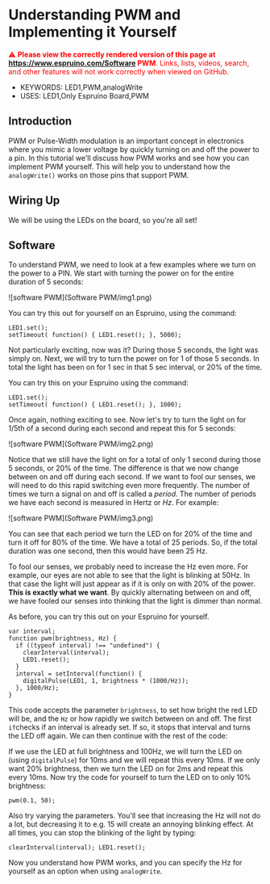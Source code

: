 <!--- Copyright (c) 2014 Kim Bauters. See the file LICENSE for copying permission. -->
Understanding PWM and Implementing it Yourself
========================================

<span style="color:red">:warning: **Please view the correctly rendered version of this page at https://www.espruino.com/Software PWM**. Links, lists, videos, search, and other features will not work correctly when viewed on GitHub.</span>

* KEYWORDS: LED1,PWM,analogWrite
* USES: LED1,Only Espruino Board,PWM


Introduction
-----------
PWM or Pulse-Width modulation is an important concept in electronics where you mimic a lower voltage by quickly turning on and off the power to a pin. In this tutorial we'll discuss how PWM works and see how you can implement PWM yourself. This will help you to understand how the `analogWrite()` works on those pins that support PWM.


Wiring Up
--------
We will be using the LEDs on the board, so you're all set!


Software
--------
To understand PWM, we need to look at a few examples where we turn on the power to a PIN. We start with turning the power on for the entire duration of 5 seconds:

![software PWM](Software PWM/img1.png)

You can try this out for yourself on an Espruino, using the command:

```
LED1.set();
setTimeout( function() { LED1.reset(); }, 5000);
```

Not particularly exciting, now was it? During those 5 seconds, the light was simply on. Next, we will try to turn the power on for 1 of those 5 seconds. In total the light has been on for 1 sec in that 5 sec interval, or 20% of the time.

You can try this on your Espruino using the command:

```
LED1.set();
setTimeout( function() { LED1.reset(); }, 1000);
```

Once again, nothing exciting to see. Now let's try to turn the light on for 1/5th of a second during each second and repeat this for 5 seconds:

![software PWM](Software PWM/img2.png)

Notice that we still have the light on for a total of only 1 second during those 5 seconds, or 20% of the time. The difference is that we now change between on and off during each second. If we want to fool our senses, we will need to do this rapid switching even more frequently. The number of times we turn a signal on and off is called a *period*. The number of periods we have each second is measured in Hertz or *Hz*. For example:

![software PWM](Software PWM/img3.png)

You can see that each period we turn the LED on for 20% of the time and turn it off for 80% of the time. We have a total of 25 periods. So, if the total duration was one second, then this would have been 25 Hz.

To fool our senses, we probably need to increase the Hz even more. For example, our eyes are not able to see that the light is blinking at 50Hz. In that case the light will just appear as if it is only on with 20% of the power. **This is exactly what we want**. By quickly alternating between on and off, we have fooled our senses into thinking that the light is dimmer than normal.

As before, you can try this out on your Espruino for yourself. 

```
var interval;
function pwm(brightness, Hz) {
  if ((typeof interval) !== "undefined") {
    clearInterval(interval);
    LED1.reset();
  }
  interval = setInterval(function() {
    digitalPulse(LED1, 1, brightness * (1000/Hz));
  }, 1000/Hz);
}
```

This code accepts the parameter `brightness`, to set how bright the red LED will be, and the `Hz` or how rapidly we switch between on and off. The first `if`checks if an interval is already set. If so, it stops that interval and turns the LED off again. We can then continue with the rest of the code:

If we use the LED at full brightness and 100Hz, we will turn the LED on (using `digitalPulse`) for 10ms and we will repeat this every 10ms. If we only want 20% brightness, then we turn the LED on for 2ms and repeat this every 10ms. Now try the code for yourself to turn the LED on to only 10% brightness:

```
pwm(0.1, 50);
```

Also try varying the parameters. You'll see that increasing the Hz will not do a lot, but decreasing it to e.g. 15 will create an annoying blinking effect. At all times, you can stop the blinking of the light by typing:

```
clearInterval(interval); LED1.reset();
```

Now you understand how PWM works, and you can specify the Hz for yourself as an option when using `analogWrite`. 

